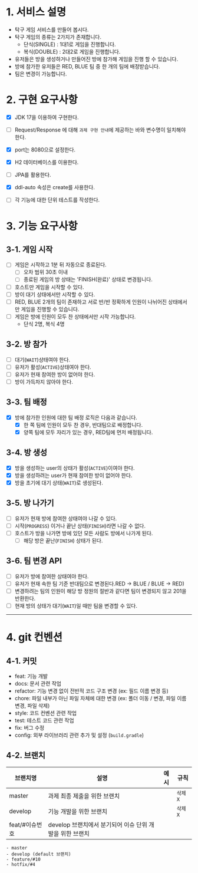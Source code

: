 # 1. 서비스 설명
- 탁구 게임 서비스를 만들어 봅시다.
- 탁구 게임의 종류는 2가지가 존재합니다.
    - 단식(SINGLE) : 1대1로 게임을 진행합니다.
    - 복식(DOUBLE) : 2대2로 게임을 진행합니다.
- 유저들은 방을 생성하거나 만들어진 방에 참가해 게임을 진행 할 수 있습니다.
- 방에 참가한 유저들은 RED, BLUE 팀 중 한 개의 팀에 배정받습니다.
- 팀은 변경이 가능합니다.

# 2. 구현 요구사항
- [x] JDK 17을 이용하여 구현한다.
- [ ] Request/Response 에 대해 `과제 구현 안내`에 제공하는 바와 변수명이 일치해야 한다.
- [x] port는 8080으로 설정한다.
- [x] H2 데이터베이스를 이용한다.
- [ ] JPA를 활용한다.
- [x] ddl-auto 속성은 create를 사용한다.
- [ ] 각 기능에 대한 단위 테스트를 작성한다.


# 3. 기능 요구사항

## 3-1. 게임 시작
- [ ] 게임은 시작하고 1분 뒤 자동으로 종료된다.
    - [ ] 오차 범위 30초 이내
    - [ ] 종료된 게임의 방 상태는 'FINISH(완료)' 상태로 변경됩니다.
- [ ] 호스트만 게임을 시작할 수 있다.
- [ ] 방이 대기 상태에서만 시작할 수 있다.
- [ ] RED, BLUE 2개의 팀이 존재하고 서로 반/반 정확하게 인원이 나뉘어진 상태에서만 게임을 진행할 수 있습니다.
- [ ] 게임은 방에 인원이 모두 찬 상태에서만 시작 가능합니다.
    - 단식 2명, 복식 4명

## 3-2. 방 참가
- [ ] 대기(`WAIT`)상태여야 한다.
- [ ] 유저가 활성(`ACTIVE`)상태여야 한다.
- [ ] 유저가 현재 참여한 방이 없어야 한다.
- [ ] 방이 가득차지 않아야 한다.

## 3-3. 팀 배정
- [x] 방에 참가한 인원에 대한 팀 배정 로직은 다음과 같습니다.
    - [x] 한 쪽 팀에 인원이 모두 찬 경우, 반대팀으로 배정합니다.
    - [x] 양쪽 팀에 모두 자리가 있는 경우, RED팀에 먼저 배정됩니다.

## 3-4. 방 생성
- [x] 방을 생성하는 user의 상태가 활성(`ACTIVE`)이여야 한다.
- [x] 방을 생성하려는 user가 현재 참여한 방이 없어야 한다.
- [x] 방을 초기에 대기 상태(`WAIT`)로 생성된다.

## 3-5. 방 나가기
- [ ] 유저가 현재 방에 참여한 상태여야 나갈 수 있다.
- [ ] 시작(`PROGRESS`) 이거나 끝난 상태(`FINISH`)라면 나갈 수 없다.
- [ ] 호스트가 방을 나가면 방에 있던 모든 사람도 방에서 나가게 된다.
  - [ ] 해당 방은 끝난(`FINISH`) 상태가 된다.

## 3-6. 팀 변경 API
- [ ] 유저가 방에 참여한 상태여야 한다.
- [ ] 유저가 현재 속한 팀 기준 반대팀으로 변경된다.RED -> BLUE / BLUE -> RED)
- [ ] 변경하려는 팀의 인원이 해당 방 정원의 절반과 같다면 팀이 변경되지 않고 201을 반환한다.
- [ ] 현재 방의 상태가 대기(`WAIT`)일 때만 팀을 변경할 수 있다.

---

# 4. git 컨벤션

## 4-1. 커밋
- feat: 기능 개발
- docs: 문서 관련 작업
- refactor: 기능 변경 없이 전반적 코드 구조 변경 (ex: 필드 이름 변경 등)
- chore: 파일 내부가 아닌 파일 자체에 대한 변경 (ex: 폴더 이동 / 변경, 파일 이름 변경, 파일 삭제)
- style: 코드 컨벤션 관련 작업
- test: 테스트 코드 관련 작업
- fix: 버그 수정
- config: 외부 라이브러리 관련 추가 및 설정 (`build.gradle`)

## 4-2. 브랜치
| **브랜치명**   | **설명**                             | **예시** | 규칙 |
|------------|------------------------------------| --- | --- |
| master     | 과제 최종 제출을 위한 브랜치                   |  | `삭제 X` |
| develop    | 기능 개발을 위한 브랜치                      |  | `삭제 X` |
| feat/#이슈번호 | develop 브랜치에서 분기되어 이슈 단위 개발을 위한 브랜치 

```text
- master
- develop (default 브랜치)
- feature/#10
- hotfix/#4
```
